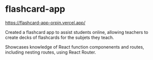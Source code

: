 # flashcard-app 

https://flashcard-app-orpin.vercel.app/

Created a flashcard app to assist students online, allowing teachers to create decks of flashcards for the subjets they teach.

Showcases knowledge of React function componenents and routes, including nesting routes, using React Router.
